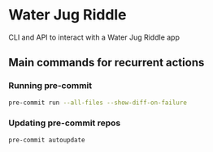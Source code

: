 # Water Jug Riddle
CLI and API to interact with a Water Jug Riddle app

## Main commands for recurrent actions
### Running pre-commit
```bash
pre-commit run --all-files --show-diff-on-failure
```
### Updating pre-commit repos
```bash
pre-commit autoupdate
```
